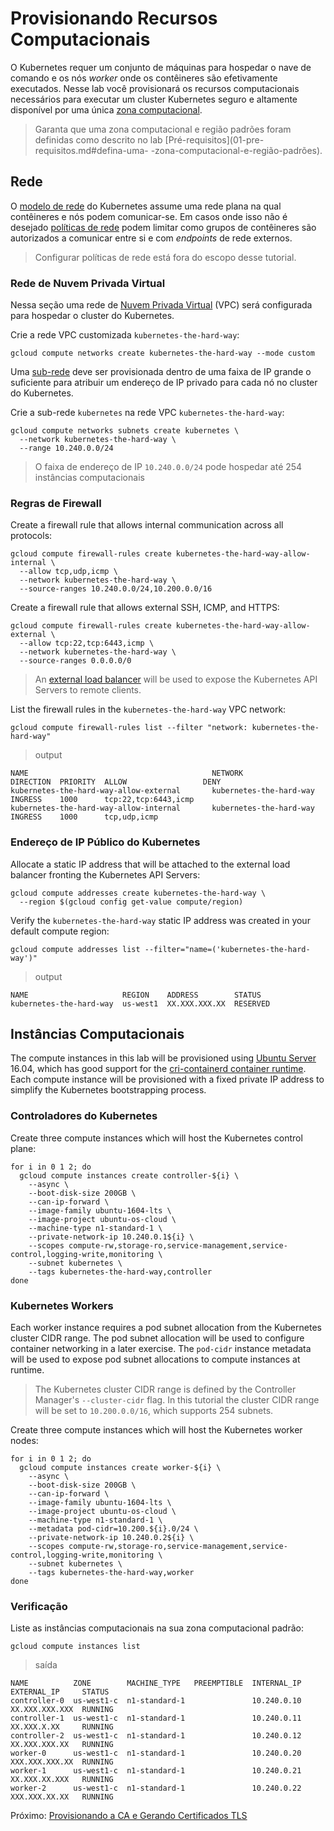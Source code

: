 # Provisionando Recursos Computacionais

O Kubernetes requer um conjunto de máquinas para hospedar o nave de comando e os nós _worker_ onde os contêineres são efetivamente executados. Nesse lab você provisionará os recursos computacionais necessários para executar um cluster Kubernetes seguro e altamente disponível por uma única [zona computacional](https://cloud.google.com/compute/docs/regions-zones/regions-zones).

> Garanta que uma zona computacional e região padrões foram definidas como descrito no lab [Pré-requisitos](01-pre-requisitos.md#defina-uma- -zona-computacional-e-região-padrões).

## Rede

O [modelo de rede](https://kubernetes.io/docs/concepts/cluster-administration/networking/#kubernetes-model)  do Kubernetes assume uma rede plana na qual contêineres e nós podem comunicar-se. Em casos onde isso não é desejado [políticas de rede](https://kubernetes.io/docs/concepts/services-networking/network-policies/) podem limitar como grupos de contêineres são autorizados a comunicar entre si e com _endpoints_ de rede externos.

> Configurar políticas de rede está fora do escopo desse tutorial.

### Rede de Nuvem Privada Virtual

Nessa seção uma rede de [Nuvem Privada Virtual](https://cloud.google.com/compute/docs/networks-and-firewalls#networks) (VPC) será configurada para hospedar o cluster do Kubernetes.

Crie a rede VPC customizada `kubernetes-the-hard-way`:

```
gcloud compute networks create kubernetes-the-hard-way --mode custom
```


Uma [sub-rede](https://cloud.google.com/compute/docs/vpc/#vpc_networks_and_subnets) deve ser provisionada dentro de uma faixa de IP grande o suficiente para atribuir um endereço de IP privado para cada nó no cluster do Kubernetes.

Crie a sub-rede `kubernetes` na rede VPC `kubernetes-the-hard-way`:

```
gcloud compute networks subnets create kubernetes \
  --network kubernetes-the-hard-way \
  --range 10.240.0.0/24
```

> O faixa de endereço de IP `10.240.0.0/24`  pode hospedar até 254 instâncias computacionais

### Regras de Firewall

Create a firewall rule that allows internal communication across all protocols:

```
gcloud compute firewall-rules create kubernetes-the-hard-way-allow-internal \
  --allow tcp,udp,icmp \
  --network kubernetes-the-hard-way \
  --source-ranges 10.240.0.0/24,10.200.0.0/16
```

Create a firewall rule that allows external SSH, ICMP, and HTTPS:

```
gcloud compute firewall-rules create kubernetes-the-hard-way-allow-external \
  --allow tcp:22,tcp:6443,icmp \
  --network kubernetes-the-hard-way \
  --source-ranges 0.0.0.0/0
```

> An [external load balancer](https://cloud.google.com/compute/docs/load-balancing/network/) will be used to expose the Kubernetes API Servers to remote clients.

List the firewall rules in the `kubernetes-the-hard-way` VPC network:

```
gcloud compute firewall-rules list --filter "network: kubernetes-the-hard-way"
```

> output

```
NAME                                         NETWORK                  DIRECTION  PRIORITY  ALLOW                 DENY
kubernetes-the-hard-way-allow-external       kubernetes-the-hard-way  INGRESS    1000      tcp:22,tcp:6443,icmp
kubernetes-the-hard-way-allow-internal       kubernetes-the-hard-way  INGRESS    1000      tcp,udp,icmp
```

### Endereço de IP Público do Kubernetes

Allocate a static IP address that will be attached to the external load balancer fronting the Kubernetes API Servers:

```
gcloud compute addresses create kubernetes-the-hard-way \
  --region $(gcloud config get-value compute/region)
```

Verify the `kubernetes-the-hard-way` static IP address was created in your default compute region:

```
gcloud compute addresses list --filter="name=('kubernetes-the-hard-way')"
```

> output

```
NAME                     REGION    ADDRESS        STATUS
kubernetes-the-hard-way  us-west1  XX.XXX.XXX.XX  RESERVED
```

## Instâncias Computacionais

The compute instances in this lab will be provisioned using [Ubuntu Server](https://www.ubuntu.com/server) 16.04, which has good support for the [cri-containerd container runtime](https://github.com/kubernetes-incubator/cri-containerd). Each compute instance will be provisioned with a fixed private IP address to simplify the Kubernetes bootstrapping process.

### Controladores do Kubernetes

Create three compute instances which will host the Kubernetes control plane:

```
for i in 0 1 2; do
  gcloud compute instances create controller-${i} \
    --async \
    --boot-disk-size 200GB \
    --can-ip-forward \
    --image-family ubuntu-1604-lts \
    --image-project ubuntu-os-cloud \
    --machine-type n1-standard-1 \
    --private-network-ip 10.240.0.1${i} \
    --scopes compute-rw,storage-ro,service-management,service-control,logging-write,monitoring \
    --subnet kubernetes \
    --tags kubernetes-the-hard-way,controller
done
```

### Kubernetes Workers

Each worker instance requires a pod subnet allocation from the Kubernetes cluster CIDR range. The pod subnet allocation will be used to configure container networking in a later exercise. The `pod-cidr` instance metadata will be used to expose pod subnet allocations to compute instances at runtime.

> The Kubernetes cluster CIDR range is defined by the Controller Manager's `--cluster-cidr` flag. In this tutorial the cluster CIDR range will be set to `10.200.0.0/16`, which supports 254 subnets.

Create three compute instances which will host the Kubernetes worker nodes:

```
for i in 0 1 2; do
  gcloud compute instances create worker-${i} \
    --async \
    --boot-disk-size 200GB \
    --can-ip-forward \
    --image-family ubuntu-1604-lts \
    --image-project ubuntu-os-cloud \
    --machine-type n1-standard-1 \
    --metadata pod-cidr=10.200.${i}.0/24 \
    --private-network-ip 10.240.0.2${i} \
    --scopes compute-rw,storage-ro,service-management,service-control,logging-write,monitoring \
    --subnet kubernetes \
    --tags kubernetes-the-hard-way,worker
done
```

### Verificação

Liste as instâncias computacionais na sua zona computacional padrão:

```
gcloud compute instances list
```

> saída

```
NAME          ZONE        MACHINE_TYPE   PREEMPTIBLE  INTERNAL_IP  EXTERNAL_IP     STATUS
controller-0  us-west1-c  n1-standard-1               10.240.0.10  XX.XXX.XXX.XXX  RUNNING
controller-1  us-west1-c  n1-standard-1               10.240.0.11  XX.XXX.X.XX     RUNNING
controller-2  us-west1-c  n1-standard-1               10.240.0.12  XX.XXX.XXX.XX   RUNNING
worker-0      us-west1-c  n1-standard-1               10.240.0.20  XXX.XXX.XXX.XX  RUNNING
worker-1      us-west1-c  n1-standard-1               10.240.0.21  XX.XXX.XX.XXX   RUNNING
worker-2      us-west1-c  n1-standard-1               10.240.0.22  XXX.XXX.XX.XX   RUNNING
```

Próximo: [Provisionando a CA e Gerando Certificados TLS](04-autoridade-certificadora.md)
